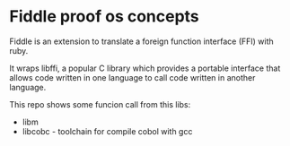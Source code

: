 # Fiddle proof os concepts

Fiddle is an extension to translate a foreign function interface (FFI) with ruby.

It wraps libffi, a popular C library which provides a portable interface that allows code written in one language to call code written in another language.

This repo shows some funcion call from this libs:

- libm
- libcobc - toolchain for compile cobol with gcc

